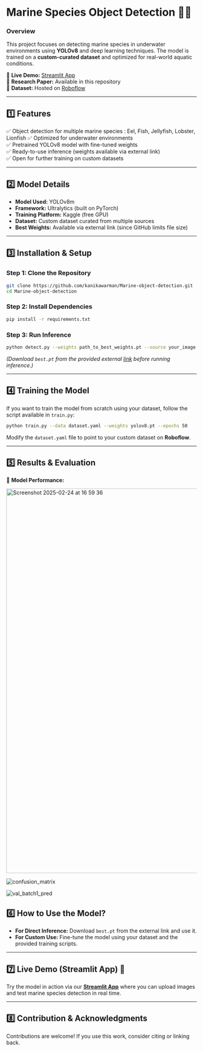 # **Marine Species Object Detection 🌊🐠**  

### **Overview**  
This project focuses on detecting marine species in underwater environments using **YOLOv8** and deep learning techniques. The model is trained on a **custom-curated dataset** and optimized for real-world aquatic conditions.  

🔹 **Live Demo:** [Streamlit App](https://underwater-marine-object-detection.streamlit.app/)  
🔹 **Research Paper:** Available in this repository  
🔹 **Dataset:** Hosted on [Roboflow](https://app.roboflow.com/california-state-university-east-bay-wkf0d/underwater-marine-species/browse?queryText=&pageSize=50&startingIndex=0&browseQuery=true)

---

## **1️⃣ Features**  
✅ Object detection for multiple marine species : Eel, Fish, Jellyfish, Lobster, Lionfish
✅ Optimized for underwater environments  
✅ Pretrained YOLOv8 model with fine-tuned weights  
✅ Ready-to-use inference (weights available via external link)  
✅ Open for further training on custom datasets  

---

## **2️⃣ Model Details**  
- **Model Used:** YOLOv8m
- **Framework:** Ultralytics (built on PyTorch)  
- **Training Platform:** Kaggle (free GPU)  
- **Dataset:** Custom dataset curated from multiple sources  
- **Best Weights:** Available via external link (since GitHub limits file size)  

---

## **3️⃣ Installation & Setup**  

### **Step 1: Clone the Repository**  
```bash
git clone https://github.com/kanikawarman/Marine-object-detection.git
cd Marine-object-detection
```

### **Step 2: Install Dependencies**  
```bash
pip install -r requirements.txt
```

### **Step 3: Run Inference**  
```bash
python detect.py --weights path_to_best_weights.pt --source your_image.jpg
```  
*(Download `best.pt` from the provided external [link](https://app.roboflow.com/california-state-university-east-bay-wkf0d/underwater-marine-species/6) before running inference.)*  

---

## **4️⃣ Training the Model**  
If you want to train the model from scratch using your dataset, follow the script available in `train.py`:  
```bash
python train.py --data dataset.yaml --weights yolov8.pt --epochs 50
```  
Modify the `dataset.yaml` file to point to your custom dataset on **Roboflow**.  

---

## **5️⃣ Results & Evaluation**  
📌 **Model Performance:** 

<img width="1018" alt="Screenshot 2025-02-24 at 16 59 36" src="https://github.com/user-attachments/assets/34102990-ccdf-4bb2-b5c8-8ec0046c1970" />

![confusion_matrix](https://github.com/user-attachments/assets/d76c5ee0-926f-46c1-a725-f51116621f49)


![val_batch1_pred](https://github.com/user-attachments/assets/c0df09dd-63c1-4816-b88c-a27b20bf7f15)


## **6️⃣ How to Use the Model?**  
- **For Direct Inference:** Download `best.pt` from the external link and use it.  
- **For Custom Use:** Fine-tune the model using your dataset and the provided training scripts.  

---

## **7️⃣ Live Demo (Streamlit App) 🎯**  
Try the model in action via our **[Streamlit App](https://underwater-marine-object-detection.streamlit.app/)** where you can upload images and test marine species detection in real time.  

---

## **8️⃣ Contribution & Acknowledgments**  
Contributions are welcome! If you use this work, consider citing or linking back.  
